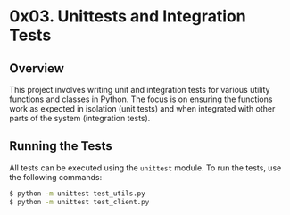 # 0x03. Unittests and Integration Tests

## Overview

This project involves writing unit and integration tests for various utility functions and classes in Python. The focus is on ensuring the functions work as expected in isolation (unit tests) and when integrated with other parts of the system (integration tests).

## Running the Tests

All tests can be executed using the `unittest` module. To run the tests, use the following commands:

```bash
$ python -m unittest test_utils.py
$ python -m unittest test_client.py
